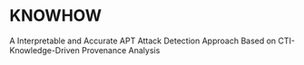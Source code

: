 # KNOWHOW
A Interpretable and Accurate APT Attack Detection Approach Based on CTI-Knowledge-Driven Provenance Analysis
